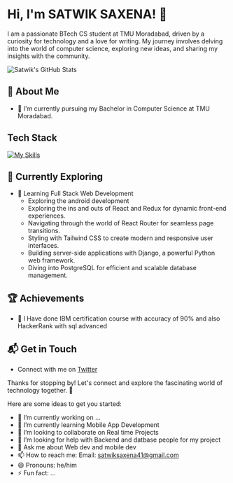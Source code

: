 # Hi, I'm SATWIK SAXENA! 👋

I am a passionate BTech CS student at TMU Moradabad, driven by a curiosity for technology and a love for writing. My journey involves delving into the world of computer science, exploring new ideas, and sharing my insights with the community.

![Satwik's GitHub Stats](https://github-readme-stats.vercel.app/api?username=satwik12-dev&theme=vue-dark&show_icons=true&hide_border=true&count_private=true)

## 🚀 About Me

- 🔭 I'm currently pursuing my Bachelor in Computer Science at TMU Moradabad.


## Tech Stack
[![My Skills](https://skillicons.dev/icons?i=js,html,css,java,git,docker,nodejs)](https://skillicons.dev)


## 🌱 Currently Exploring

- 🚀 Learning Full Stack Web Development
  - Exploring the android development
  - Exploring the ins and outs of React and Redux for dynamic front-end experiences.
  - Navigating through the world of React Router for seamless page transitions.
  - Styling with Tailwind CSS to create modern and responsive user interfaces.
  - Building server-side applications with Django, a powerful Python web framework.
  - Diving into PostgreSQL for efficient and scalable database management.

 ## 🏆 Achievements

- 🌟   I Have done IBM certification course with accuracy of 90% and also HackerRank with sql advanced

## 📬 Get in Touch

- Connect with me on [Twitter]()

Thanks for stopping by! Let's connect and explore the fascinating world of technology together. 🚀




Here are some ideas to get you started:

- 🔭 I’m currently working on ...
- 🌱 I’m currently learning Mobile App Development
- 👯 I’m looking to collaborate on Real time Projects
- 🤔 I’m looking for help with Backend and datbase people for my project
- 💬 Ask me about Web dev and mobile dev
- 📫 How to reach me: 
     Email: satwiksaxena41@gmail.com
- 😄 Pronouns: he/him
- ⚡ Fun fact: ...
